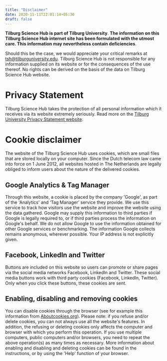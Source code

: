 ```yaml
---
title: "Disclaimer"
date: 2020-11-11T22:01:14+05:30
draft: false
---
```


**Tilburg Science Hub is part of Tilburg University**.
**The information on this Tilburg Science Hub internet site has been formulated with the utmost care. This information may nevertheless contain deficiencies**.

Should this be the case, we would appreciate your critical remarks at [tsh@tilburguniversity.edu](mailto:tsh@tilburguniversity.edu).
Tilburg Science Hub is not responsible for any information supplied on its website or for the consequences of the use thereof. No rights can be derived on the basis of the data on Tilburg Science Hub website.

# Privacy Statement
Tilburg Science Hub takes the protection of all personal information which it receives via its website extremely seriously. Read more on the [Tilburg University Privacy Statement website](https://www.tilburguniversity.edu/disclaimer/privacy-statement).

# Cookie disclaimer
The website of the Tilburg Science Hub uses cookies, which are small files that are stored locally on your computer. Since the Dutch telecom law came into force on 1 June 2012, all websites hosted in The Netherlands are legally obliged to inform users about the nature of the delivered cookies.

## Google Analytics & Tag Manager
Through this website, a cookie is placed by the company 'Google', as part of the 'Analytics' and ‘Tag Manager’ service they provide. We use this service to track how visitors use the website and improve the website using the data gathered. Google may supply this information to third parties if Google is legally required to, or if third parties process the information on Google's behalf.
We do not allow Google to use the information obtained for other Google services or benchmarking. The information Google collects remains anonymous, wherever possible. Your IP address is not explicitly given.

## Facebook, LinkedIn and Twitter
Buttons are included on this website so users can promote or share pages via the social media networks Facebook, LinkedIn and Twitter. These social media buttons work with third party cookies (Facebook, LinkedIn, Twitter). Only when you click these buttons, these cookies are sent.

## Enabling, disabling and removing cookies
You can disable cookies through the browser (see for example this information from [Aboutcookies.org](https://aboutcookies.org/)).
Please note: if you refuse and/or delete cookies, you can not always use all the website's features. In addition, the refusing or deleting cookies only affects the computer and browser with which you perform this operation. If you use multiple computers, public computers and/or browsers, you need to repeat the above operation(s) as many times as necessary. More information about enabling and disabling and deleting cookies can be found in the instructions, or by using the 'Help' function of your browser.
